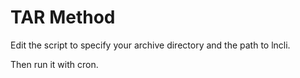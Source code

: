 # TAR Method

Edit the script to specify your archive directory and the path to lncli.

Then run it with cron. 
